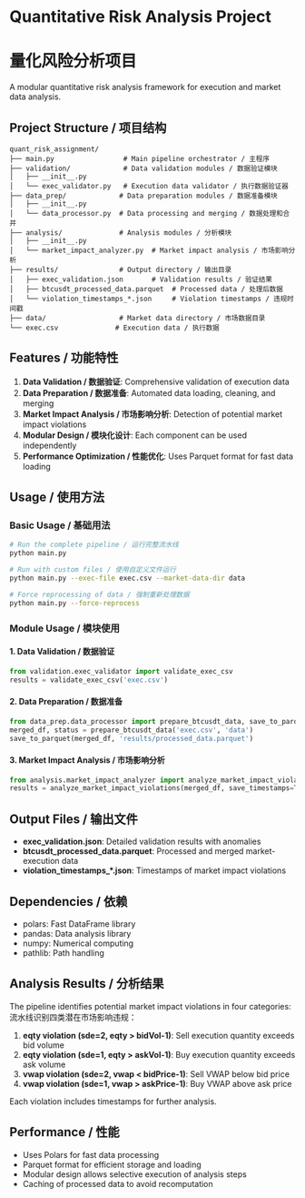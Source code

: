 # Quantitative Risk Analysis Project
# 量化风险分析项目

A modular quantitative risk analysis framework for execution and market data analysis.

## Project Structure / 项目结构

```
quant_risk_assignment/
├── main.py                 # Main pipeline orchestrator / 主程序
├── validation/             # Data validation modules / 数据验证模块
│   ├── __init__.py
│   └── exec_validator.py   # Execution data validator / 执行数据验证器
├── data_prep/             # Data preparation modules / 数据准备模块
│   ├── __init__.py
│   └── data_processor.py  # Data processing and merging / 数据处理和合并
├── analysis/              # Analysis modules / 分析模块
│   ├── __init__.py
│   └── market_impact_analyzer.py  # Market impact analysis / 市场影响分析
├── results/               # Output directory / 输出目录
│   ├── exec_validation.json       # Validation results / 验证结果
│   ├── btcusdt_processed_data.parquet  # Processed data / 处理后数据
│   └── violation_timestamps_*.json     # Violation timestamps / 违规时间戳
├── data/                  # Market data directory / 市场数据目录
└── exec.csv              # Execution data / 执行数据
```

## Features / 功能特性

1. **Data Validation / 数据验证**: Comprehensive validation of execution data
2. **Data Preparation / 数据准备**: Automated data loading, cleaning, and merging
3. **Market Impact Analysis / 市场影响分析**: Detection of potential market impact violations
4. **Modular Design / 模块化设计**: Each component can be used independently
5. **Performance Optimization / 性能优化**: Uses Parquet format for fast data loading

## Usage / 使用方法

### Basic Usage / 基础用法

```bash
# Run the complete pipeline / 运行完整流水线
python main.py

# Run with custom files / 使用自定义文件运行
python main.py --exec-file exec.csv --market-data-dir data

# Force reprocessing of data / 强制重新处理数据
python main.py --force-reprocess
```

### Module Usage / 模块使用

#### 1. Data Validation / 数据验证
```python
from validation.exec_validator import validate_exec_csv
results = validate_exec_csv('exec.csv')
```

#### 2. Data Preparation / 数据准备
```python
from data_prep.data_processor import prepare_btcusdt_data, save_to_parquet
merged_df, status = prepare_btcusdt_data('exec.csv', 'data')
save_to_parquet(merged_df, 'results/processed_data.parquet')
```

#### 3. Market Impact Analysis / 市场影响分析
```python
from analysis.market_impact_analyzer import analyze_market_impact_violations
results = analyze_market_impact_violations(merged_df, save_timestamps=True)
```

## Output Files / 输出文件

- **exec_validation.json**: Detailed validation results with anomalies
- **btcusdt_processed_data.parquet**: Processed and merged market-execution data
- **violation_timestamps_*.json**: Timestamps of market impact violations

## Dependencies / 依赖

- polars: Fast DataFrame library
- pandas: Data analysis library
- numpy: Numerical computing
- pathlib: Path handling

## Analysis Results / 分析结果

The pipeline identifies potential market impact violations in four categories:
流水线识别四类潜在市场影响违规：

1. **eqty violation (sde=2, eqty > bidVol-1)**: Sell execution quantity exceeds bid volume
2. **eqty violation (sde=1, eqty > askVol-1)**: Buy execution quantity exceeds ask volume  
3. **vwap violation (sde=2, vwap < bidPrice-1)**: Sell VWAP below bid price
4. **vwap violation (sde=1, vwap > askPrice-1)**: Buy VWAP above ask price

Each violation includes timestamps for further analysis.

## Performance / 性能

- Uses Polars for fast data processing
- Parquet format for efficient storage and loading
- Modular design allows selective execution of analysis steps
- Caching of processed data to avoid recomputation 